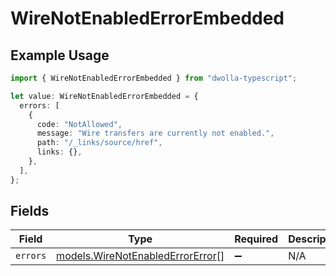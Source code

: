 # WireNotEnabledErrorEmbedded

## Example Usage

```typescript
import { WireNotEnabledErrorEmbedded } from "dwolla-typescript";

let value: WireNotEnabledErrorEmbedded = {
  errors: [
    {
      code: "NotAllowed",
      message: "Wire transfers are currently not enabled.",
      path: "/_links/source/href",
      links: {},
    },
  ],
};
```

## Fields

| Field                                                                      | Type                                                                       | Required                                                                   | Description                                                                |
| -------------------------------------------------------------------------- | -------------------------------------------------------------------------- | -------------------------------------------------------------------------- | -------------------------------------------------------------------------- |
| `errors`                                                                   | [models.WireNotEnabledErrorError](../models/wirenotenablederrorerror.md)[] | :heavy_minus_sign:                                                         | N/A                                                                        |